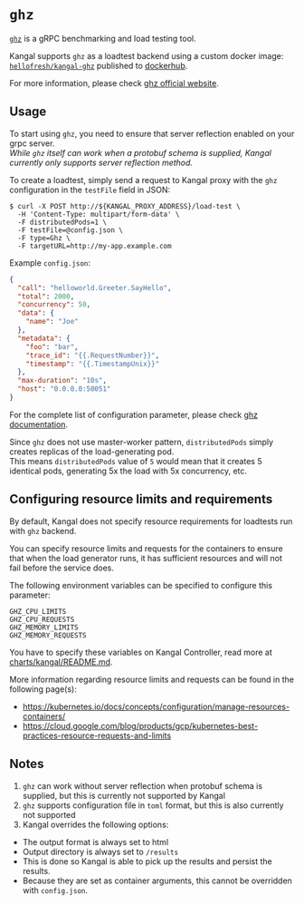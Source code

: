 # `ghz`

[`ghz`] is a gRPC benchmarking and load testing tool.  

Kangal supports `ghz` as a loadtest backend using a custom docker image: [`hellofresh/kangal-ghz`][kangal-ghz] published to [dockerhub].

For more information, please check [ghz official website][`ghz`].

## Usage
To start using `ghz`, you need to ensure that server reflection enabled on your grpc server.  
_While `ghz` itself can work when a protobuf schema is supplied, Kangal currently only supports server reflection method._

To create a loadtest, simply send a request to Kangal proxy with the `ghz` configuration in the `testFile` field in JSON:

```shell
$ curl -X POST http://${KANGAL_PROXY_ADDRESS}/load-test \
  -H 'Content-Type: multipart/form-data' \
  -F distributedPods=1 \
  -F testFile=@config.json \
  -F type=Ghz \
  -F targetURL=http://my-app.example.com
```

Example `config.json`:

```json
{
  "call": "helloworld.Greeter.SayHello",
  "total": 2000,
  "concurrency": 50,
  "data": {
    "name": "Joe"
  },
  "metadata": {
    "foo": "bar",
    "trace_id": "{{.RequestNumber}}",
    "timestamp": "{{.TimestampUnix}}"
  },
  "max-duration": "10s",
  "host": "0.0.0.0:50051"
}
```

For the complete list of configuration parameter, please check [ghz documentation][ghz params].

Since `ghz` does not use master-worker pattern, `distributedPods` simply creates replicas of the load-generating pod.  
This means `distributedPods` value of `5` would mean that it creates 5 identical pods, generating 5x the load with 5x concurrency, etc.


## Configuring resource limits and requirements
By default, Kangal does not specify resource requirements for loadtests run with `ghz` backend.

You can specify resource limits and requests for the containers to ensure that when the load generator runs, it has sufficient resources and will not fail before the service does.

The following environment variables can be specified to configure this parameter:

```
GHZ_CPU_LIMITS
GHZ_CPU_REQUESTS
GHZ_MEMORY_LIMITS
GHZ_MEMORY_REQUESTS
```

You have to specify these variables on Kangal Controller, read more at [charts/kangal/README.md](/charts/kangal/README.md#kangal-controller-ghz-specific).

More information regarding resource limits and requests can be found in the following page(s):
- https://kubernetes.io/docs/concepts/configuration/manage-resources-containers/
- https://cloud.google.com/blog/products/gcp/kubernetes-best-practices-resource-requests-and-limits


## Notes
1. `ghz` can work without server reflection when protobuf schema is supplied, but this is currently not supported by Kangal
2. `ghz` supports configuration file in `toml` format, but this is also currently not supported
3. Kangal overrides the following options:
  * The output format is always set to html
  * Output directory is always set to `/results`
  * This is done so Kangal is able to pick up the results and persist the results.  
  * Because they are set as container arguments, this cannot be overridden with `config.json`.


[`ghz`]: https://ghz.sh/
[ghz params]: https://ghz.sh/docs/options
[kangal-ghz]: https://github.com/hellofresh/kangal-ghz
[dockerhub]: hub.docker.com/r/hellofresh/kangal-ghz/
